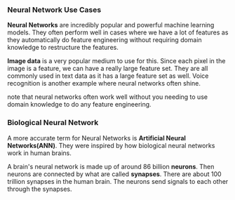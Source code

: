 ### Neural Network Use Cases
**Neural Networks** are incredibly popular and powerful machine learning models. They often perform well in cases where we have a lot of features as they automatically do feature engineering without requiring domain knowledge to restructure the features.

**Image data** is a very popular medium to use for this. Since each pixel in the image is a feature, we can have a really large feature set. They are all commonly used in text data as it has a large feature set as well. Voice recognition is another example where neural networks often shine.

note that neural networks often work well without you needing to use domain knowledge to do any feature engineering.

### Biological Neural Network
A more accurate term for Neural Networks is **Artificial Neural Networks(ANN)**. They were inspired by how biological neural networks work in human brains.

A brain's neural network is made up of around 86 billion **neurons**. Then neurons are connected by what are called **synapses**. There are about 100 trillion synapses in the human brain. The neurons send signals to each other through the synapses.